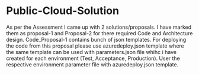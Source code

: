 # Public-Cloud-Solution
As per the Assessment I came up with 2 solutions/proposals. I have marked them as proposal-1 and Proposal-2 for there required Code and Architecture design.
Code_Proposal-1 contains bunch of json templates. For deploying the code from this proposal please use azuredeploy.json template where the same template can be used with parameters.json file whihc i have created for each environment (Test, Acceptance, Production). User the respective environment parameter file with azuredeploy.json template.
